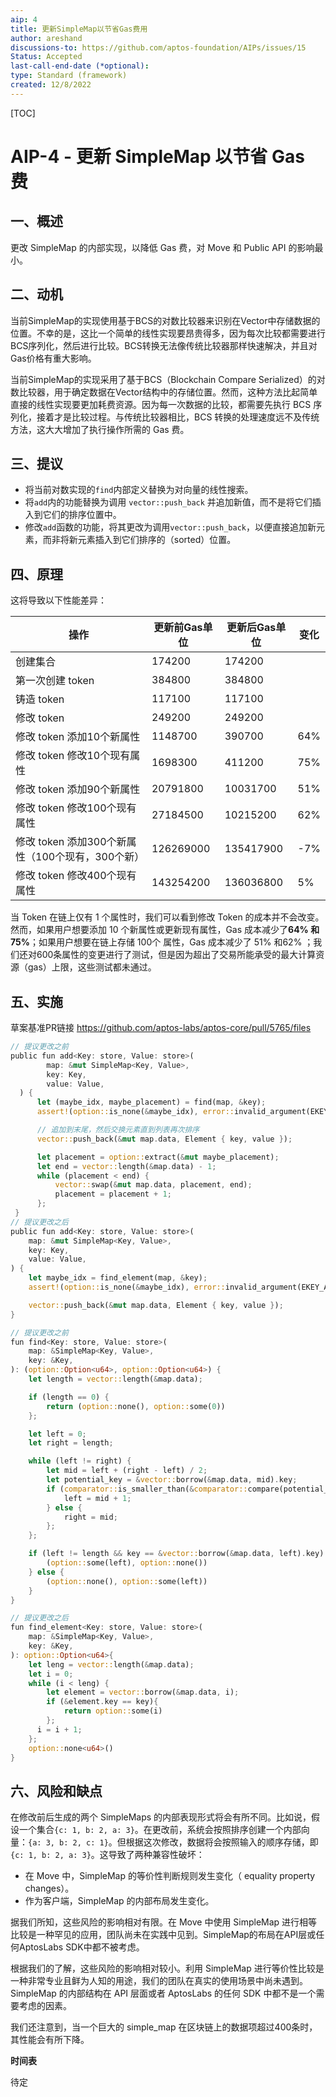 ```yaml
---
aip: 4
title: 更新SimpleMap以节省Gas费用
author: areshand
discussions-to: https://github.com/aptos-foundation/AIPs/issues/15
Status: Accepted
last-call-end-date (*optional):
type: Standard (framework)
created: 12/8/2022
---
```


[TOC]

# AIP-4 - 更新 SimpleMap 以节省 Gas 费

## 一、概述

更改 SimpleMap 的内部实现，以降低 Gas 费，对 Move 和 Public API 的影响最小。



## 二、动机

当前SimpleMap的实现使用基于BCS的对数比较器来识别在Vector中存储数据的位置。不幸的是，这比一个简单的线性实现要昂贵得多，因为每次比较都需要进行BCS序列化，然后进行比较。BCS转换无法像传统比较器那样快速解决，并且对Gas价格有重大影响。

当前SimpleMap的实现采用了基于BCS（Blockchain Compare Serialized）的对数比较器，用于确定数据在Vector结构中的存储位置。然而，这种方法比起简单直接的线性实现要更加耗费资源。因为每一次数据的比较，都需要先执行 BCS 序列化，接着才是比较过程。与传统比较器相比，BCS 转换的处理速度远不及传统方法，这大大增加了执行操作所需的 Gas 费。



## 三、提议

- 将当前对数实现的`find`内部定义替换为对向量的线性搜索。
- 将`add`内的功能替换为调用 `vector::push_back` 并追加新值，而不是将它们插入到它们的排序位置中。
- 修改`add`函数的功能，将其更改为调用`vector::push_back`，以便直接追加新元素，而非将新元素插入到它们排序的（sorted）位置。

## 四、原理

这将导致以下性能差异：

| 操作 | 更新前Gas单位 | 更新后Gas单位 | 变化 |
| --- | --- | --- | --- |
| 创建集合 | 174200 | 174200 |  |
| 第一次创建  token | 384800 | 384800 |  |
| 铸造  token | 117100 | 117100 |  |
| 修改  token | 249200 | 249200 |  |
| 修改  token 添加10个新属性 | 1148700 | 390700 | 64% |
| 修改  token 修改10个现有属性 | 1698300 | 411200 | 75% |
| 修改  token 添加90个新属性 | 20791800 | 10031700 | 51% |
| 修改  token 修改100个现有属性 | 27184500 | 10215200 | 62% |
| 修改  token 添加300个新属性（100个现有，300个新） | 126269000 | 135417900 | -7% |
| 修改  token 修改400个现有属性 | 143254200 | 136036800 | 5% |

当 Token 在链上仅有 1 个属性时，我们可以看到修改 Token 的成本并不会改变。然而，如果用户想要添加 10 个新属性或更新现有属性，Gas 成本减少了**64% 和 75%**；如果用户想要在链上存储 100个 属性，Gas 成本减少了 51% 和62% ；我们还对600条属性的变更进行了测试，但是因为超出了交易所能承受的最大计算资源（gas）上限，这些测试都未通过。

## 五、实施

草案基准PR链接 https://github.com/aptos-labs/aptos-core/pull/5765/files

```rust
// 提议更改之前
public fun add<Key: store, Value: store>(
        map: &mut SimpleMap<Key, Value>,
        key: Key,
        value: Value,
  ) {
      let (maybe_idx, maybe_placement) = find(map, &key);
      assert!(option::is_none(&maybe_idx), error::invalid_argument(EKEY_ALREADY_EXISTS));

      // 追加到末尾，然后交换元素直到列表再次排序
      vector::push_back(&mut map.data, Element { key, value });

      let placement = option::extract(&mut maybe_placement);
      let end = vector::length(&map.data) - 1;
      while (placement < end) {
          vector::swap(&mut map.data, placement, end);
          placement = placement + 1;
      };
 }
// 提议更改之后
public fun add<Key: store, Value: store>(
    map: &mut SimpleMap<Key, Value>,
    key: Key,
    value: Value,
) {
    let maybe_idx = find_element(map, &key);
    assert!(option::is_none(&maybe_idx), error::invalid_argument(EKEY_ALREADY_EXISTS));

    vector::push_back(&mut map.data, Element { key, value });
}
```

```rust
// 提议更改之前
fun find<Key: store, Value: store>(
    map: &SimpleMap<Key, Value>,
    key: &Key,
): (option::Option<u64>, option::Option<u64>) {
    let length = vector::length(&map.data);

    if (length == 0) {
        return (option::none(), option::some(0))
    };

    let left = 0;
    let right = length;

    while (left != right) {
        let mid = left + (right - left) / 2;
        let potential_key = &vector::borrow(&map.data, mid).key;
        if (comparator::is_smaller_than(&comparator::compare(potential_key, key))) {
            left = mid + 1;
        } else {
            right = mid;
        };
    };

    if (left != length && key == &vector::borrow(&map.data, left).key) {
        (option::some(left), option::none())
    } else {
        (option::none(), option::some(left))
    }
}

// 提议更改之后
fun find_element<Key: store, Value: store>(
    map: &SimpleMap<Key, Value>,
    key: &Key,
): option::Option<u64>{
    let leng = vector::length(&map.data);
    let i = 0;
    while (i < leng) {
        let element = vector::borrow(&map.data, i);
        if (&element.key == key){
            return option::some(i)
        };
      i = i + 1;
    };
    option::none<u64>()
}
```

## 六、风险和缺点

在修改前后生成的两个 SimpleMaps 的内部表现形式将会有所不同。比如说，假设一个集合`{c: 1, b: 2, a: 3}`。在更改前，系统会按照排序创建一个内部向量：`{a: 3, b: 2, c: 1}`。但根据这次修改，数据将会按照输入的顺序存储，即`{c: 1, b: 2, a: 3}`。这导致了两种兼容性破坏：

- 在 Move 中，SimpleMap 的等价性判断规则发生变化（ equality property changes）。
- 作为客户端，SimpleMap 的内部布局发生变化。

据我们所知，这些风险的影响相对有限。在 Move 中使用 SimpleMap 进行相等比较是一种罕见的应用，团队尚未在实践中见到。SimpleMap的布局在API层或任何AptosLabs SDK中都不被考虑。

根据我们的了解，这些风险的影响相对较小。利用 SimpleMap 进行等价性比较是一种非常专业且鲜为人知的用途，我们的团队在真实的使用场景中尚未遇到。SimpleMap 的内部结构在 API 层面或者 AptosLabs 的任何 SDK 中都不是一个需要考虑的因素。

我们还注意到，当一个巨大的 simple_map 在区块链上的数据项超过400条时，其性能会有所下降。

**时间表**

待定
